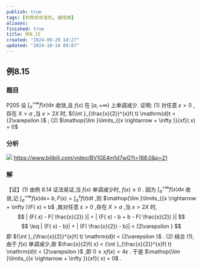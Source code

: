 ```yaml
---
publish: true
tags: [柯西收敛准则, 偏怪难]
aliases: 
finished: true
title: 例8.15
created: "2024-09-29 14:27"
updated: "2024-10-14 09:07"
---
```

## 例8.15
### 题目
P205 设 ${\int }_{a}^{+\infty }f( x) \mathrm{d}x$ 收敛,且 $f( x)$ 在 $\lbrack a, + \infty )$ 上单调减少. 证明:
(1) 对任意 $\varepsilon > 0$ ,存在 $X > a$ ,当 $x > {2X}$ 时, ${\int }_{\frac{x}{2}}^{x}f( t) \mathrm{d}t < {2\varepsilon }$ ;
(2) $\mathop{\lim }\limits_{{x \rightarrow + \infty }}{xf}( x) = 0$
### 分析
![](https://img.hwenyi.tech/202410141706808.webp)
https://www.bilibili.com/video/BV1GE4m1d7wG?t=188.0&p=21
### 解
【证】(1) 由例 8.14 证法易证,当 $f( x)$ 单调减少时, $f( x) \geq 0$ . 因为 ${\int }_{a}^{+\infty }f( x) \mathrm{d}x$ 收敛,记 ${\int }_{a}^{+\infty }f( x) \mathrm{d}x =$ $b, F( x) = {\int }_{a}^{x}f( t) \mathrm{d}t$ ,则 $\mathop{\lim }\limits_{{x \rightarrow + \infty }}F( x) = b$ ,故对任意 $\varepsilon > 0$ ,存在 $X > a$ ,当 $x > {2X}$ 时,
$$
| {F( x) - F( \frac{x}{2}) }| = | {F( x) - b + b - F( \frac{x}{2}) }|
$$
$$
\leq | {F( x) - b}| + | {F( \frac{x}{2}) - b}| < {2\varepsilon }
$$
即 ${\int }_{\frac{x}{2}}^{x}f( t) \mathrm{d}t < {2\varepsilon }$ .
(2) 结合 (1),由于 $f( x)$ 单调减少,故 $\frac{x}{2}f( x) < {\int }_{\frac{x}{2}}^{x}f( t) \mathrm{d}t < {2\varepsilon }$ ,即 $0 \leq {xf}( x) < {4\varepsilon }$ . 于是 $\mathop{\lim }\limits_{{x \rightarrow + \infty }}{xf}( x) = 0$ .